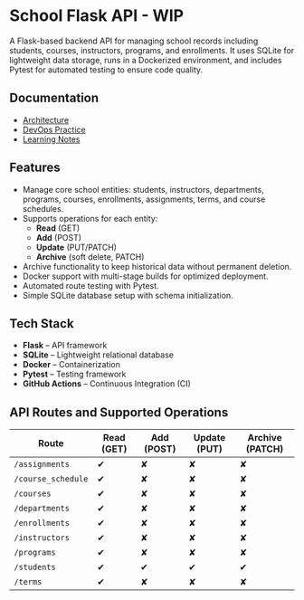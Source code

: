 # School Flask API - WIP

A Flask-based backend API for managing school records including students, courses, instructors, programs, and enrollments. It uses SQLite for lightweight data storage, runs in a Dockerized environment, and includes Pytest for automated testing to ensure code quality.

## Documentation

- [Architecture](docs/architecture.md)
- [DevOps Practice](docs/devops_practices.md)
- [Learning Notes](docs/learning_note.md)

## Features

- Manage core school entities: students, instructors, departments, programs, courses, enrollments, assignments, terms, and course schedules.
- Supports operations for each entity:
  - **Read** (GET)
  - **Add** (POST)
  - **Update** (PUT/PATCH)
  - **Archive** (soft delete, PATCH)
- Archive functionality to keep historical data without permanent deletion.
- Docker support with multi-stage builds for optimized deployment.
- Automated route testing with Pytest.
- Simple SQLite database setup with schema initialization.

## Tech Stack

- **Flask** – API framework  
- **SQLite** – Lightweight relational database  
- **Docker** – Containerization  
- **Pytest** – Testing framework  
- **GitHub Actions** – Continuous Integration (CI)

## API Routes and Supported Operations

| Route             | Read (GET) | Add (POST) | Update (PUT) | Archive (PATCH) |
|-------------------|----------------|------------|--------------------|-----------------|
| `/assignments`    | ✔              | ✘         | ✘                  | ✘               |
| `/course_schedule`| ✔              | ✘         | ✘                  | ✘               |
| `/courses`        | ✔              | ✘         | ✘                  | ✘               |
| `/departments`    | ✔              | ✘         | ✘                  | ✘               |
| `/enrollments`    | ✔              | ✘         | ✘                  | ✘               |
| `/instructors`    | ✔              | ✘         | ✘                  | ✘               |
| `/programs`       | ✔              | ✘         | ✘                  | ✘               |
| `/students`       | ✔              | ✔         | ✔                  | ✔               |
| `/terms`          | ✔              | ✘         | ✘                  | ✘               |